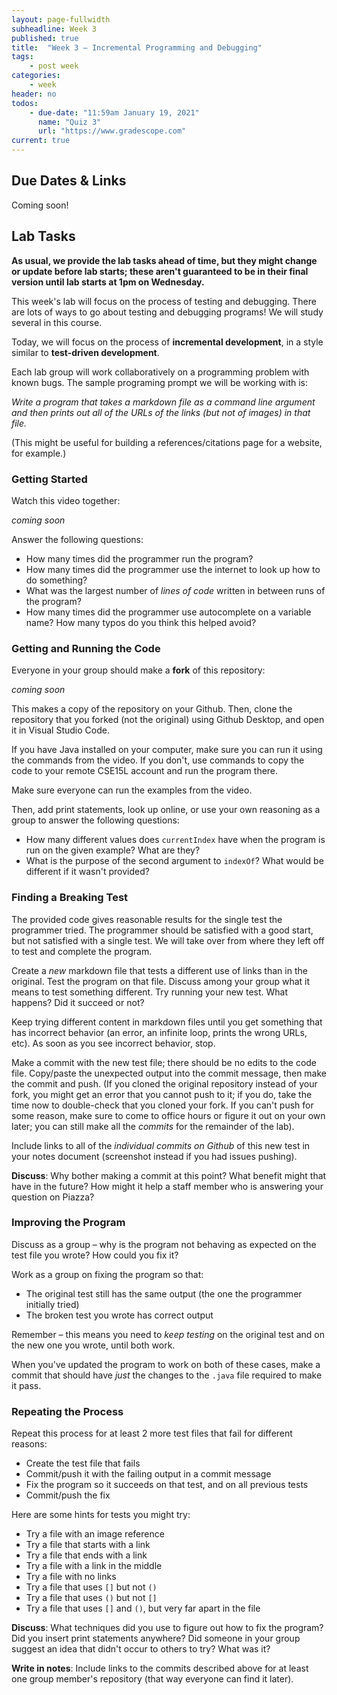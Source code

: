 ```yaml
---
layout: page-fullwidth
subheadline: Week 3
published: true
title:  "Week 3 – Incremental Programming and Debugging"
tags:
    - post week
categories:
    - week
header: no
todos:
    - due-date: "11:59am January 19, 2021"
      name: "Quiz 3"
      url: "https://www.gradescope.com"
current: true
---
```




## Due Dates & Links

Coming soon!

## Lab Tasks

**As usual, we provide the lab tasks ahead of time, but they might change or
update before lab starts; these aren't guaranteed to be in their final version
until lab starts at 1pm on Wednesday.**

This week's lab will focus on the process of testing and debugging. There are
lots of ways to go about testing and debugging programs! We will study several
in this course.

Today, we will focus on the process of **incremental development**, in a style
similar to **test-driven development**.

Each lab group will work collaboratively on a programming problem with known
bugs.  The sample programing prompt we will be working with is:

_Write a program that takes a markdown file as a command line argument and then
prints out all of the URLs of the links (but not of images) in that file._

(This might be useful for building a references/citations page for a website,
for example.)

### Getting Started

Watch this video together:

_coming soon_

Answer the following questions:

- How many times did the programmer run the program?
- How many times did the programmer use the internet to look up how to do
something?
- What was the largest number of _lines of code_ written in between runs of the
program?
- How many times did the programmer use autocomplete on a variable name? How
many typos do you think this helped avoid?

### Getting and Running the Code

Everyone in your group should make a **fork** of this repository:

_coming soon_

This makes a copy of the repository on your Github. Then, clone the repository
that you forked (not the original) using Github Desktop, and open it in Visual
Studio Code.

If you have Java installed on your computer, make sure you can run it using the
commands from the video. If you don't, use commands to copy the code to your
remote CSE15L account and run the program there.

Make sure everyone can run the examples from the video.

Then, add print statements, look up online, or use your own reasoning as a group
to answer the following questions:

- How many different values does `currentIndex` have when the program is run on
the given example? What are they?
- What is the purpose of the second argument to `indexOf`? What would be
different if it wasn't provided?

### Finding a Breaking Test

The provided code gives reasonable results for the single test the programmer
tried. The programmer should be satisfied with a good start, but not satisfied
with a single test. We will take over from where they left off to test and
complete the program.

Create a _new_ markdown file that tests a different use of links than in the
original. Test the program on that file. Discuss among your group what it means
to test something different.  Try running your new test. What happens? Did it
succeed or not?

Keep trying different content in markdown files until you get something that has
incorrect behavior (an error, an infinite loop, prints the wrong URLs, etc).
As soon as you see incorrect behavior, stop.

Make a commit with the new test file; there should be no edits to the code file.
Copy/paste the unexpected output into the commit message, then make the commit
and push. (If you cloned the original repository instead of your fork, you might
get an error that you cannot push to it; if you do, take the time now to
double-check that you cloned your fork. If you can't push for some reason, make
sure to come to office hours or figure it out on your own later; you can still
make all the _commits_ for the remainder of the lab).

Include links to all of the _individual commits on Github_ of this new test in
your notes document (screenshot instead if you had issues pushing).

**Discuss**: Why bother making a commit at this point? What benefit might that
have in the future? How might it help a staff member who is answering your
question on Piazza?

### Improving the Program

Discuss as a group – why is the program not behaving as expected on the test
file you wrote? How could you fix it?

Work as a group on fixing the program so that:

- The original test still has the same output (the one the programmer initially tried)
- The broken test you wrote has correct output

Remember – this means you need to _keep testing_ on the original test and on the
new one you wrote, until both work.

When you've updated the program to work on both of these cases, make a commit
that should have _just_ the changes to the `.java` file required to make it pass.

### Repeating the Process

Repeat this process for at least 2 more test files that fail for different reasons:

- Create the test file that fails
- Commit/push it with the failing output in a commit message
- Fix the program so it succeeds on that test, and on all previous tests
- Commit/push the fix

Here are some hints for tests you might try:

- Try a file with an image reference
- Try a file that starts with a link
- Try a file that ends with a link
- Try a file with a link in the middle
- Try a file with no links
- Try a file that uses `[]` but not `()`
- Try a file that uses `()` but not `[]`
- Try a file that uses `[]` and `()`, but very far apart in the file

**Discuss**: What techniques did you use to figure out how to fix the program?
Did you insert print statements anywhere? Did someone in your group suggest an
idea that didn't occur to others to try? What was it?

**Write in notes**: Include links to the commits described above for at least
one group member's repository (that way everyone can find it later).